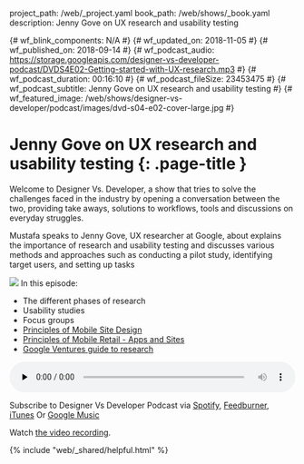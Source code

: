 project_path: /web/_project.yaml
book_path: /web/shows/_book.yaml
description: Jenny Gove on UX research and usability testing

{# wf_blink_components: N/A #}
{# wf_updated_on: 2018-11-05 #}
{# wf_published_on: 2018-09-14 #}
{# wf_podcast_audio: https://storage.googleapis.com/designer-vs-developer-podcast/DVDS4E02-Getting-started-with-UX-research.mp3 #}
{# wf_podcast_duration: 00:16:10 #}
{# wf_podcast_fileSize: 23453475 #}
{# wf_podcast_subtitle: Jenny Gove on UX research and usability testing #}
{# wf_featured_image: /web/shows/designer-vs-developer/podcast/images/dvd-s04-e02-cover-large.jpg #}


# Jenny Gove on UX research and usability testing {: .page-title }

Welcome to Designer Vs. Developer, a show that tries to solve the
challenges faced in the industry by opening a conversation between
the two, providing take aways, solutions to workflows, tools and
discussions on everyday struggles.

Mustafa speaks to Jenny Gove, UX researcher at Google, about explains the 
importance of research and usability testing and discusses 
various methods and approaches  such as conducting a pilot 
study, identifying target users, and setting up tasks



<img class="attempt-right"
  src="/web/shows/designer-vs-developer/podcast/images/dvd-s04-e02-cover.jpg">
In this episode:

* The different phases of research
* Usability studies
* Focus groups
* [Principles of Mobile Site Design](http://bit.ly/2NJ5OPz)
* [Principles of Mobile Retail - Apps and Sites](http://bit.ly/2MoOH0G)
* [Google Ventures guide to research](http://bit.ly/2MoAH6M)


<audio style="width: 100%" controls preload="none" src="
https://storage.googleapis.com/designer-vs-developer-podcast/DVDS4E02-Getting-started-with-UX-research.mp3">

Subscribe to Designer Vs Developer Podcast via
<a href="http://bit.ly/mustafaOnSpotify">Spotify</a>,
<a href="https://goo.gl/USHXv8">Feedburner</a>,
<a href="https://goo.gl/1E9U0G">iTunes</a> Or
<a href="https://goo.gl/qCBlST">Google Music</a>

Watch <a href="https://www.youtube.com/playlist?list=PLNYkxOF6rcIC60856GnLEV5GQXMxc9ByJ">
the video recording</a>.

{% include "web/_shared/helpful.html" %}